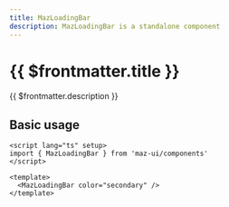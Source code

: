 ```yaml
---
title: MazLoadingBar
description: MazLoadingBar is a standalone component
---
```


# {{ $frontmatter.title }}

{{ $frontmatter.description }}

<!--@include: ./../.vitepress/mixins/getting-started.md-->

## Basic usage

<MazLoadingBar color="secondary" />

```vue
<script lang="ts" setup>
import { MazLoadingBar } from 'maz-ui/components'
</script>

<template>
  <MazLoadingBar color="secondary" />
</template>
```

<!--@include: ./../../.vitepress/generated-docs/maz-loading-bar.doc.md-->
